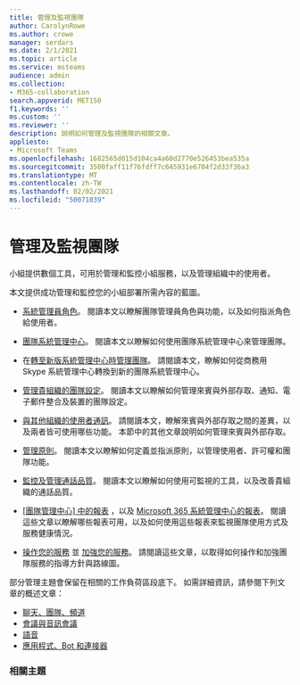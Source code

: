 ```yaml
---
title: 管理及監視團隊
author: CarolynRowe
ms.author: crowe
manager: serdars
ms.date: 2/1/2021
ms.topic: article
ms.service: msteams
audience: admin
ms.collection:
- M365-collaboration
search.appverid: MET150
f1.keywords: ''
ms.custom: ''
ms.reviewer: ''
description: 說明如何管理及監視團隊的相關文章。
appliesto:
- Microsoft Teams
ms.openlocfilehash: 1682565d015d104ca4a60d2770e526453bea535a
ms.sourcegitcommit: 3500faff11f76fdff7c645931e6704f2d33f36a3
ms.translationtype: MT
ms.contentlocale: zh-TW
ms.lasthandoff: 02/02/2021
ms.locfileid: "50071039"
---
```

# <a name="manage-and-monitor-teams"></a>管理及監視團隊

小組提供數個工具，可用於管理和監控小組服務，以及管理組織中的使用者。

本文提供成功管理和監控您的小組部署所需內容的藍圖。

- [系統管理員角色](using-admin-roles.md)。 閱讀本文以瞭解團隊管理員角色與功能，以及如何指派角色給使用者。

- [團隊系統管理中心](manage-teams-in-modern-portal.md)。 閱讀本文以瞭解如何使用團隊系統管理中心來管理團隊。  

- 在[轉至新版系統管理中心時管理團隊](manage-teams-skypeforbusiness-admin-center.md)。 請閱讀本文，瞭解如何從商務用 Skype 系統管理中心轉換到新的團隊系統管理中心。 

- [管理貴組織的團隊設定](enable-features-office-365.md)。 閱讀本文以瞭解如何管理來賓與外部存取、通知、電子郵件整合及裝置的團隊設定。  

- [與其他組織的使用者通訊](communicate-with-users-from-other-organizations.md)。 請閱讀本文，瞭解來賓與外部存取之間的差異，以及兩者皆可使用哪些功能。 本節中的其他文章說明如何管理來賓與外部存取。

- [管理原則](assign-policies.md)。 閱讀本文以瞭解如何定義並指派原則，以管理使用者、許可權和團隊功能。

- [監控及管理通話品質](monitor-call-quality-qos.md)。 閱讀本文以瞭解如何使用可監視的工具，以及改善貴組織的通話品質。

- [[團隊管理中心] 中的報表](teams-analytics-and-reports/teams-reporting-reference.md) ，以及 [Microsoft 365 系統管理中心的報表](teams-activity-reports.md)。 閱讀這些文章以瞭解哪些報表可用，以及如何使用這些報表來監視團隊使用方式及服務健康情況。

- [操作您的服務](teams-analytics-and-reports/teams-reporting-reference.md) 並 [加強您的服務](upgrade-enhance-my-service.md)。 請閱讀這些文章，以取得如何操作和加強團隊服務的指導方針與路線圖。

部分管理主題會保留在相關的工作負荷區段底下。 如需詳細資訊，請參閱下列文章的概述文章：

- [聊天、團隊、頻道](deploy-chat-teams-channels-microsoft-teams-landing-page.md)
- [會議與音訊會議](deploy-meetings-microsoft-teams-landing-page.md)
- [語音](cloud-voice-landing-page.md)
- [應用程式、Bot 和連接器](deploy-apps-microsoft-teams-landing-page.md)


### <a name="related-topics"></a>相關主題

